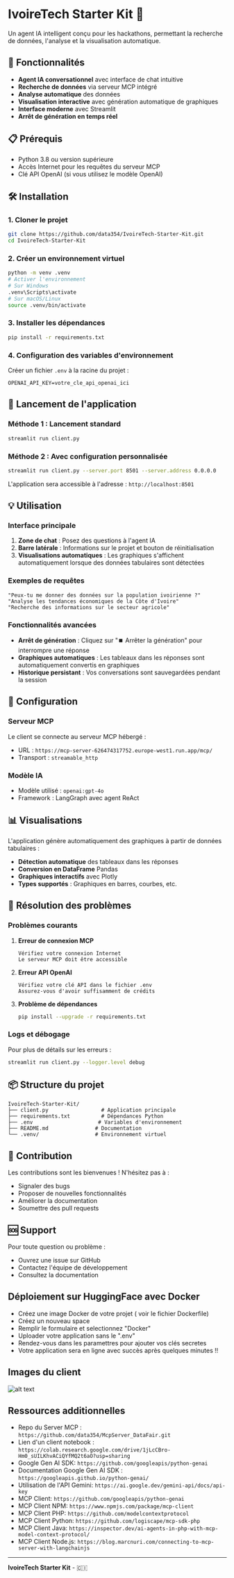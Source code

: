 # IvoireTech Starter Kit 🚀

Un agent IA intelligent conçu pour les hackathons, permettant la recherche de données, l'analyse et la visualisation automatique.

## 🌟 Fonctionnalités

- **Agent IA conversationnel** avec interface de chat intuitive
- **Recherche de données** via serveur MCP intégré
- **Analyse automatique** des données
- **Visualisation interactive** avec génération automatique de graphiques
- **Interface moderne** avec Streamlit
- **Arrêt de génération en temps réel**

## 📋 Prérequis

- Python 3.8 ou version supérieure
- Accès Internet pour les requêtes du serveur MCP
- Clé API OpenAI (si vous utilisez le modèle OpenAI)

## 🛠️ Installation

### 1. Cloner le projet

```bash
git clone https://github.com/data354/IvoireTech-Starter-Kit.git
cd IvoireTech-Starter-Kit
```

### 2. Créer un environnement virtuel

```bash
python -m venv .venv
# Activer l'environnement
# Sur Windows
.venv\Scripts\activate
# Sur macOS/Linux
source .venv/bin/activate
```

### 3. Installer les dépendances

```bash
pip install -r requirements.txt
```

### 4. Configuration des variables d'environnement

Créer un fichier `.env` à la racine du projet :

```env
OPENAI_API_KEY=votre_cle_api_openai_ici
```

## 🚀 Lancement de l'application

### Méthode 1 : Lancement standard

```bash
streamlit run client.py
```

### Méthode 2 : Avec configuration personnalisée

```bash
streamlit run client.py --server.port 8501 --server.address 0.0.0.0
```

L'application sera accessible à l'adresse : `http://localhost:8501`

## 💡 Utilisation

### Interface principale

1. **Zone de chat** : Posez des questions à l'agent IA
2. **Barre latérale** : Informations sur le projet et bouton de réinitialisation
3. **Visualisations automatiques** : Les graphiques s'affichent automatiquement lorsque des données tabulaires sont détectées

### Exemples de requêtes

```
"Peux-tu me donner des données sur la population ivoirienne ?"
"Analyse les tendances économiques de la Côte d'Ivoire"
"Recherche des informations sur le secteur agricole"
```

### Fonctionnalités avancées

- **Arrêt de génération** : Cliquez sur "⏹️ Arrêter la génération" pour interrompre une réponse
- **Graphiques automatiques** : Les tableaux dans les réponses sont automatiquement convertis en graphiques
- **Historique persistant** : Vos conversations sont sauvegardées pendant la session

## 🔧 Configuration

### Serveur MCP

Le client se connecte au serveur MCP hébergé :

- URL : `https://mcp-server-626474317752.europe-west1.run.app/mcp/`
- Transport : `streamable_http`

### Modèle IA

- Modèle utilisé : `openai:gpt-4o`
- Framework : LangGraph avec agent ReAct

## 📊 Visualisations

L'application génère automatiquement des graphiques à partir de données tabulaires :

- **Détection automatique** des tableaux dans les réponses
- **Conversion en DataFrame** Pandas
- **Graphiques interactifs** avec Plotly
- **Types supportés** : Graphiques en barres, courbes, etc.

## 🐛 Résolution des problèmes

### Problèmes courants

1. **Erreur de connexion MCP**

   ```
   Vérifiez votre connexion Internet
   Le serveur MCP doit être accessible
   ```

2. **Erreur API OpenAI**

   ```
   Vérifiez votre clé API dans le fichier .env
   Assurez-vous d'avoir suffisamment de crédits
   ```

3. **Problème de dépendances**
   ```bash
   pip install --upgrade -r requirements.txt
   ```

### Logs et débogage

Pour plus de détails sur les erreurs :

```bash
streamlit run client.py --logger.level debug
```

## 📦 Structure du projet

```
IvoireTech-Starter-Kit/
├── client.py                 # Application principale
├── requirements.txt          # Dépendances Python
├── .env                     # Variables d'environnement
├── README.md               # Documentation
└── .venv/                  # Environnement virtuel
```

## 🤝 Contribution

Les contributions sont les bienvenues ! N'hésitez pas à :

- Signaler des bugs
- Proposer de nouvelles fonctionnalités
- Améliorer la documentation
- Soumettre des pull requests

## 🆘 Support

Pour toute question ou problème :

- Ouvrez une issue sur GitHub
- Contactez l'équipe de développement
- Consultez la documentation


## Déploiement sur HuggingFace avec Docker
- Créez une image Docker de votre projet ( voir le fichier Dockerfile)
- Créez un nouveau space
- Remplir le formulaire et selectionnez "Docker"
- Uploader votre application sans le ".env"
- Rendez-vous dans les paramettres pour ajouter vos clés secretes
- Votre application sera en ligne avec succès après quelques minutes !!


## Images du client
![alt text](image.png)

## Ressources additionnelles
- Repo du Server MCP : `https://github.com/data354/McpServer_DataFair.git`
- Lien d'un client notebook : `https://colab.research.google.com/drive/1jLcCBro-Hm0_sUILKhvACiQYfMQ2t6aO?usp=sharing`
- Google Gen AI SDK: `https://github.com/googleapis/python-genai`
- Documentation Google Gen AI SDK : `https://googleapis.github.io/python-genai/`
- Utilisation de l'API Gemini: `https://ai.google.dev/gemini-api/docs/api-key`
- MCP Client: `https://github.com/googleapis/python-genai`
- MCP Client NPM: `https://www.npmjs.com/package/mcp-client`
- MCP Client PHP: `https://github.com/modelcontextprotocol`
- MCP Client Python: `https://github.com/logiscape/mcp-sdk-php`
- MCP Client Java: `https://inspector.dev/ai-agents-in-php-with-mcp-model-context-protocol/`
- MCP Client Node.js: `https://blog.marcnuri.com/connecting-to-mcp-server-with-langchainjs`

---

**IvoireTech Starter Kit** - 🇨🇮
